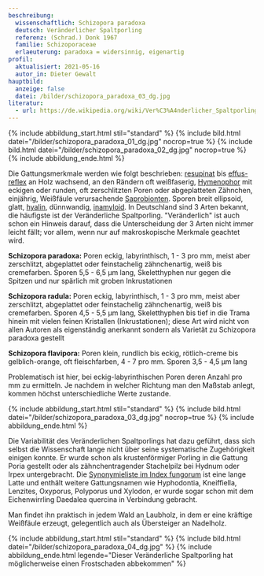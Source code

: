 ```yaml
---
beschreibung:
  wissenschaftlich: Schizopora paradoxa
  deutsch: Veränderlicher Spaltporling
  referenz: (Schrad.) Donk 1967
  familie: Schizoporaceae
  erlaeuterung: paradoxa = widersinnig, eigenartig
profil:
  aktualisiert: 2021-05-16
  autor_in: Dieter Gewalt
hauptbild:
  anzeige: false
  datei: /bilder/schizopora_paradoxa_03_dg.jpg
literatur:
  - url: https://de.wikipedia.org/wiki/Ver%C3%A4nderlicher_Spaltporling
---
```

{% include abbildung_start.html stil="standard" %}
{% include bild.html datei="/bilder/schizopora_paradoxa_01_dg.jpg" nocrop=true %}
{% include bild.html datei="/bilder/schizopora_paradoxa_02_dg.jpg" nocrop=true %}
{% include abbildung_ende.html %}

Die Gattungsmerkmale werden wie folgt beschrieben: [resupinat](resupinat "Glossar") bis [effus-reflex](effus-reflex "Glossar") an Holz wachsend, an den Rändern oft weißfaserig, [Hymenophor](Hymenophor "Glossar") mit eckigen oder runden, oft zerschlitzten Poren oder abgeplatteten Zähnchen, einjährig, Weißfäule verursachende [Saprobionten](saprobiontisch "Glossar"). Sporen breit ellipsoid, glatt, [hyalin](hyalin "Glossar"), dünnwandig, [inamyloid](inamyloid "Glossar"). In Deutschland sind 3 Arten bekannt, die häufigste ist der Veränderliche Spaltporling. "Veränderlich" ist auch schon ein Hinweis darauf, dass die Unterscheidung der 3 Arten nicht immer leicht fällt; vor allem, wenn nur auf makroskopische Merkmale geachtet wird.

**Schizopora paradoxa:**  Poren eckig, labyrinthisch, 1 - 3 pro mm, meist aber zerschlitzt, abgeplattet oder feinstachelig zähnchenartig, weiß bis cremefarben. Sporen 5,5 - 6,5 µm lang, Skeletthyphen nur gegen die Spitzen und nur spärlich mit groben Inkrustationen

**Schizopora radula:**  Poren eckig, labyrinthisch, 1 - 3 pro mm, meist aber zerschlitzt, abgeplattet oder feinstachelig zähnchenartig, weiß bis cremefarben. Sporen 4,5 - 5,5 µm lang, Skeletthyphen bis tief in die Trama hinein mit vielen feinen Kristallen (Inkrustationen); diese Art wird nicht von allen Autoren als eigenständig anerkannt sondern als Varietät zu Schizopora paradoxa gestellt

**Schizopora flavipora:**  Poren klein, rundlich bis eckig, rötlich-creme bis gelblich-orange, oft fleischfarben, 4 - 7 pro mm. Sporen 3,5 - 4,5 µm lang

Problematisch ist hier, bei eckig-labyrinthischen Poren deren Anzahl pro mm zu ermitteln. Je nachdem in welcher Richtung man den Maßstab anlegt, kommen höchst unterschiedliche Werte zustande.

{% include abbildung_start.html stil="standard" %}
{% include bild.html datei="/bilder/schizopora_paradoxa_03_dg.jpg" nocrop=true %}
{% include abbildung_ende.html %}

Die Variabilität des Veränderlichen Spaltporlings hat dazu geführt, dass sich selbst die Wissenschaft lange nicht über seine systematische Zugehörigkeit einigen konnte. Er wurde schon als krustenförmiger Porling in die Gattung Poria gestellt oder als zähnchentragender Stachelpilz bei Hydnum oder Irpex untergebracht. Die [Synonymieliste im Index fungorum](http://www.speciesfungorum.org/Names/SynSpecies.asp?RecordID=338860) ist eine lange Latte und enthält weitere Gattungsnamen wie Hyphodontia, Kneiffiella, Lenzites, Oxyporus, Polyporus und Xylodon, er wurde sogar schon mit dem Eichenwirrling Daedalea quercina in Verbindung gebracht.

Man findet ihn praktisch in jedem Wald an Laubholz, in dem er eine kräftige Weißfäule erzeugt, gelegentlich auch als Übersteiger an Nadelholz.

{% include abbildung_start.html stil="standard" %}
{% include bild.html datei="/bilder/schizopora_paradoxa_04_dg.jpg" %}
{% include abbildung_ende.html legende="Dieser Veränderliche Spaltporling hat möglicherweise einen Frostschaden abbekommen" %}